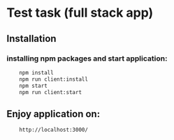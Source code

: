 # Test task (full stack app)

## Installation

### installing npm packages and start application:
```bash
    npm install
    npm run client:install
    npm start
    npm run client:start
```

## Enjoy application on:
```bash
    http://localhost:3000/
```
